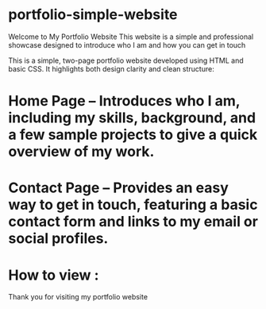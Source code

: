 # portfolio-simple-website
Welcome to My Portfolio Website  This website is a simple and professional showcase designed to introduce who I am and how you can get in touch

This is a simple, two-page portfolio website developed using HTML and basic CSS. It highlights both design clarity and clean structure:

# Home Page – Introduces who I am, including my skills, background, and a few sample projects to give a quick overview of my work.

# Contact Page – Provides an easy way to get in touch, featuring a basic contact form and links to my email or social profiles.
# How to view :

Thank you for visiting my portfolio website
